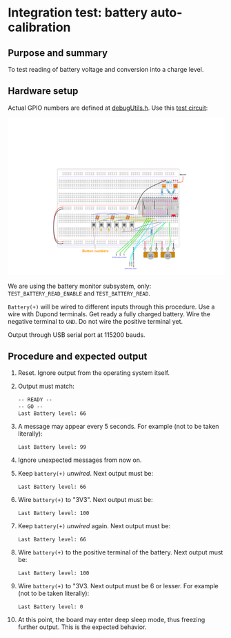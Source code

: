 # Integration test: battery auto-calibration

## Purpose and summary

To test reading of battery voltage and conversion into a charge level.

## Hardware setup

Actual GPIO numbers are defined at [debugUtils.h](./debugUtils.h).
Use this [test circuit](../../Protoboards/ESP32-WROOM-DevKitC-1.diy):

![Test circuit image](../../Protoboards/ProtoBoard-ESP32-Dekvit-C-1.png)

We are using the battery monitor subsystem, only: `TEST_BATTERY_READ_ENABLE` and `TEST_BATTERY_READ`.

`Battery(+)` will be wired to different inputs through this procedure. Use a wire with Dupond terminals.
Get ready a fully charged battery. Wire the negative terminal to `GND`. Do not wire the positive terminal yet.

Output through USB serial port at 115200 bauds.

## Procedure and expected output

1. Reset. Ignore output from the operating system itself.
2. Output must match:

   ```text
   -- READY --
   -- GO --
   Last Battery level: 66
   ```

3. A message may appear every 5 seconds. For example (not to be taken literally):

   ```text
   Last Battery level: 99
   ```

4. Ignore unexpected messages from now on.
5. Keep `battery(+)` _unwired_. Next output must be:

   ```text
   Last Battery level: 66
   ```

6. Wire `battery(+)` to "3V3". Next output must be:

   ```text
   Last Battery level: 100
   ```

7. Keep `battery(+)` _unwired_ again. Next output must be:

   ```text
   Last Battery level: 66
   ```

8. Wire `battery(+)` to the positive terminal of the battery. Next output must be:

   ```text
   Last Battery level: 100
   ```

9. Wire `battery(+)`  to "3V3. Next output must be 6 or lesser. For example (not to be taken literally):

   ```text
   Last Battery level: 0
   ```

10. At this point, the board may enter deep sleep mode, thus freezing further output. This is the expected behavior.
